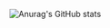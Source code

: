 ![Anurag's GitHub stats](https://github-readme-stats.vercel.app/api?username=InimicalPart&show_icons=true&theme=dark)


